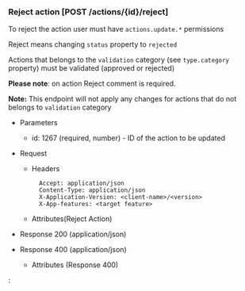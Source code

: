 ### Reject action [POST /actions/{id}/reject]
To reject the action user must have `actions.update.*` permissions

Reject means changing `status` property to `rejected`

Actions that belongs to the `validation` category (see `type.category` property) must be validated (approved or rejected)

**Please note**: on action Reject comment is required.

**Note:** This endpoint will not apply any changes for actions that do not belongs to `validation` category

+ Parameters
    + id: 1267 (required, number) - ID of the action to be updated


+ Request
    + Headers

            Accept: application/json
            Content-Type: application/json
            X-Application-Version: <client-name>/<version>
            X-App-features: <target feature>
          
    + Attributes(Reject Action)

+ Response 200 (application/json)
    
+ Response 400 (application/json)
              
    + Attributes (Response 400)

:[](../error_responses.md)

